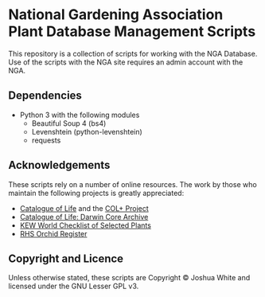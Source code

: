 # National Gardening Association Plant Database Management Scripts

This repository is a collection of scripts for working with the NGA Database. Use of the scripts with the NGA site requires an admin account with the NGA.


## Dependencies

- Python 3 with the following modules
  - Beautiful Soup 4 (bs4)
  - Levenshtein (python-levenshtein)
  - requests

## Acknowledgements

These scripts rely on a number of online resources. The work by those who maintain the following projects is greatly appreciated:

- [Catalogue of Life](http://www.catalogueoflife.org/) and the [COL+ Project](https://github.com/Sp2000/colplus)
- [Catalogue of Life: Darwin Core Archive](http://www.catalogueoflife.org/DCA_Export/index.php)
- [KEW World Checklist of Selected Plants](https://wcsp.science.kew.org/)
- [RHS Orchid Register](https://apps.rhs.org.uk/horticulturaldatabase/orchidregister/orchidregister.asp)

## Copyright and Licence

Unless otherwise stated, these scripts are Copyright © Joshua White and licensed under the GNU Lesser GPL v3.
